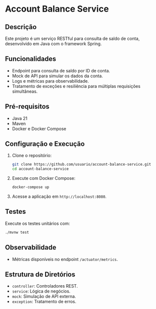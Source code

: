 # Account Balance Service

## Descrição

Este projeto é um serviço RESTful para consulta de saldo de conta, desenvolvido em Java com o framework Spring.

## Funcionalidades

- Endpoint para consulta de saldo por ID de conta.
- Mock de API para simular os dados da conta.
- Logs e métricas para observabilidade.
- Tratamento de exceções e resiliência para múltiplas requisições simultâneas.

## Pré-requisitos

- Java 21
- Maven
- Docker e Docker Compose

## Configuração e Execução

1. Clone o repositório:
   ```bash
   git clone https://github.com/usuario/account-balance-service.git
   cd account-balance-service
   ```

2. Execute com Docker Compose:
   ```bash
   docker-compose up
   ```

3. Acesse a aplicação em `http://localhost:8080`.

## Testes

Execute os testes unitários com:
```bash
./mvnw test
```

## Observabilidade

- Métricas disponíveis no endpoint `/actuator/metrics`.

## Estrutura de Diretórios

- `controller`: Controladores REST.
- `service`: Lógica de negócios.
- `mock`: Simulação de API externa.
- `exception`: Tratamento de erros.
